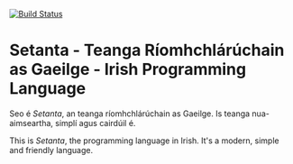 [![Build Status](https://travis-ci.com/EoinDavey/Setanta.svg?branch=master)](https://travis-ci.com/EoinDavey/Setanta)

# Setanta - Teanga Ríomhchlárúchain as Gaeilge - Irish Programming Language

Seo é *Setanta*, an teanga ríomhchlárúchain as Gaeilge. Is teanga nua-aimseartha, simplí agus cairdúil é.

This is *Setanta*, the programming language in Irish. It's a modern, simple and friendly language.
